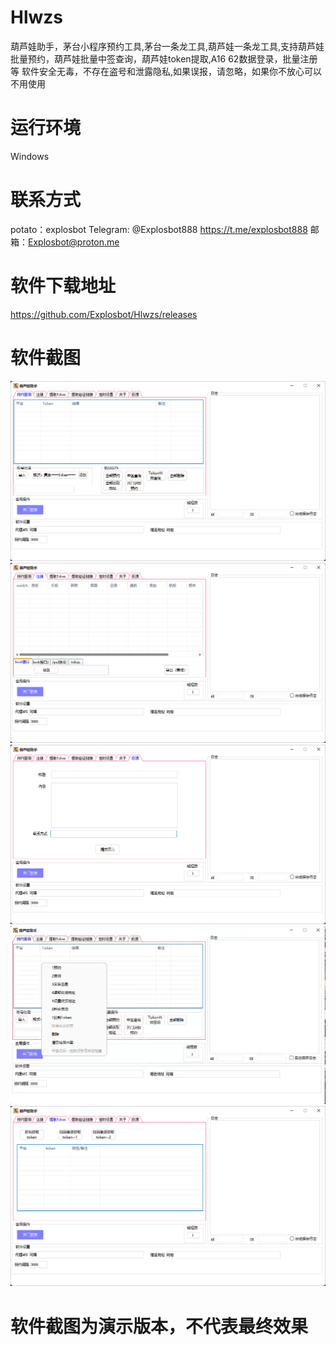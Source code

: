 # Hlwzs
葫芦娃助手，茅台小程序预约工具,茅台一条龙工具,葫芦娃一条龙工具,支持葫芦娃批量预约，葫芦娃批量中签查询，葫芦娃token提取,A16 62数据登录，批量注册等
软件安全无毒，不存在盗号和泄露隐私,如果误报，请忽略，如果你不放心可以不用使用

# 运行环境
Windows

# 联系方式
potato：explosbot Telegram: @Explosbot888 https://t.me/explosbot888 邮箱：Explosbot@proton.me

# 软件下载地址
https://github.com/Explosbot/Hlwzs/releases

# 软件截图
![image](https://github.com/Explosbot/Hlwzs/blob/main/img/1.png)
![image](https://github.com/Explosbot/Hlwzs/blob/main/img/2.png)
![image](https://github.com/Explosbot/Hlwzs/blob/main/img/3.png)
![image](https://github.com/Explosbot/Hlwzs/blob/main/img/4.png)
![image](https://github.com/Explosbot/Hlwzs/blob/main/img/5.png)
# 软件截图为演示版本，不代表最终效果
